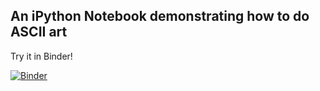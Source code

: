## An iPython Notebook demonstrating how to do ASCII art

Try it in Binder!

[![Binder](https://mybinder.org/badge.svg)](https://mybinder.org/v2/gh/codeparkhouston/ascii-art/master?filepath=ASCII-ART.ipynb)

